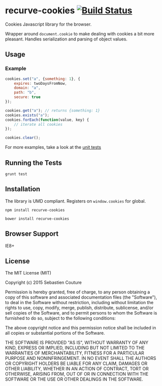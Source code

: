 recurve-cookies [![Build Status](https://secure.travis-ci.org/sebastiencouture/recurve-cookies.png?branch=master)](https://travis-ci.org/sebastiencouture/recurve-cookies)
===

Cookies Javascript library for the browser.

Wrapper around `document.cookie` to make dealing with cookies a bit more pleasant. Handles serialization and parsing
of object values.

## Usage

### Example

```javascript
cookies.set("a", {something: 1}, {
    expires: twoDaysFromNow,
    domain: "a",
    path: "b",
    secure: true
});

cookies.get("a"); // returns {something: 1}
cookies.exists("a");
cookies.forEach(function(value, key) {
    // iterate all cookies
});

cookies.clear();
```

For more examples, take a look at the [unit tests](test/cookies.spec.js)

## Running the Tests

```
grunt test
```

## Installation

The library is UMD compliant. Registers on `window.cookies` for global.

```
npm install recurve-cookies
```
```
bower install recurve-cookies
```

## Browser Support

IE8+

## License

The MIT License (MIT)

Copyright (c) 2015 Sebastien Couture

Permission is hereby granted, free of charge, to any person obtaining a copy of
this software and associated documentation files (the "Software"), to deal in
the Software without restriction, including without limitation the rights to
use, copy, modify, merge, publish, distribute, sublicense, and/or sell copies of
the Software, and to permit persons to whom the Software is furnished to do so,
subject to the following conditions:

The above copyright notice and this permission notice shall be included in all
copies or substantial portions of the Software.

THE SOFTWARE IS PROVIDED "AS IS", WITHOUT WARRANTY OF ANY KIND, EXPRESS OR
IMPLIED, INCLUDING BUT NOT LIMITED TO THE WARRANTIES OF MERCHANTABILITY, FITNESS
FOR A PARTICULAR PURPOSE AND NONINFRINGEMENT. IN NO EVENT SHALL THE AUTHORS OR
COPYRIGHT HOLDERS BE LIABLE FOR ANY CLAIM, DAMAGES OR OTHER LIABILITY, WHETHER
IN AN ACTION OF CONTRACT, TORT OR OTHERWISE, ARISING FROM, OUT OF OR IN
CONNECTION WITH THE SOFTWARE OR THE USE OR OTHER DEALINGS IN THE SOFTWARE.
